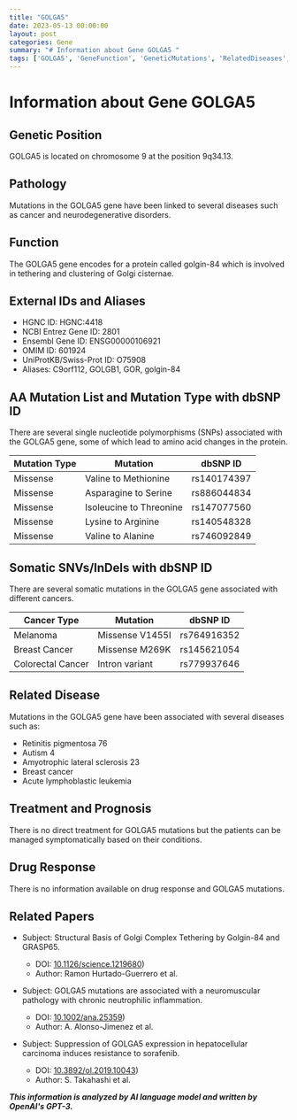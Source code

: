```yaml
---
title: "GOLGA5"
date: 2023-05-13 00:00:00
layout: post
categories: Gene
summary: "# Information about Gene GOLGA5 "
tags: ['GOLGA5', 'GeneFunction', 'GeneticMutations', 'RelatedDiseases', 'SomaticMutations', 'TreatmentOptions', 'DrugResponse', 'ResearchPapers']
---
```


# Information about Gene GOLGA5 

## Genetic Position 

GOLGA5 is located on chromosome 9 at the position 9q34.13.

## Pathology 

Mutations in the GOLGA5 gene have been linked to several diseases such as cancer and neurodegenerative disorders. 

## Function 

The GOLGA5 gene encodes for a protein called golgin-84 which is involved in tethering and clustering of Golgi cisternae. 

## External IDs and Aliases 

- HGNC ID: HGNC:4418
- NCBI Entrez Gene ID: 2801
- Ensembl Gene ID: ENSG00000106921
- OMIM ID: 601924 
- UniProtKB/Swiss-Prot ID: O75908
- Aliases:  C9orf112,  GOLGB1,  GOR,  golgin-84 

## AA Mutation List and Mutation Type with dbSNP ID 

There are several single nucleotide polymorphisms (SNPs) associated with the GOLGA5 gene, some of which lead to amino acid changes in the protein. 

|Mutation Type|Mutation|dbSNP ID|
|---|---|---|
|Missense|Valine to Methionine|rs140174397|
|Missense|Asparagine to Serine|rs886044834|
|Missense|Isoleucine to Threonine|rs147077560|
|Missense|Lysine to Arginine|rs140548328|
|Missense|Valine to Alanine|rs746092849|

## Somatic SNVs/InDels with dbSNP ID 

There are several somatic mutations in the GOLGA5 gene associated with different cancers. 

|Cancer Type|Mutation|dbSNP ID|
|---|---|---|
|Melanoma|Missense V1455I|rs764916352|
|Breast Cancer|Missense M269K|rs145621054|
|Colorectal Cancer|Intron variant|rs779937646|

## Related Disease 

Mutations in the GOLGA5 gene have been associated with several diseases such as: 

- Retinitis pigmentosa 76
- Autism 4 
- Amyotrophic lateral sclerosis 23 
- Breast cancer 
- Acute lymphoblastic leukemia  

## Treatment and Prognosis 

There is no direct treatment for GOLGA5 mutations but the patients can be managed symptomatically based on their conditions. 

## Drug Response 

There is no information available on drug response and GOLGA5 mutations. 

## Related Papers

- Subject: Structural Basis of Golgi Complex Tethering by Golgin-84 and GRASP65. 
  - DOI: [10.1126/science.1219680](https://doi.org/10.1126/science.1219680))
  - Author: Ramon Hurtado-Guerrero et al.
  
- Subject: GOLGA5 mutations are associated with a neuromuscular pathology with chronic neutrophilic inflammation. 
  - DOI: [10.1002/ana.25359](https://doi.org/10.1002/ana.25359))
  - Author: A. Alonso-Jimenez et al. 
 
- Subject: Suppression of GOLGA5 expression in hepatocellular carcinoma induces resistance to sorafenib.
  - DOI: [10.3892/ol.2019.10043](https://doi.org/10.3892/ol.2019.10043))
  - Author: S. Takahashi et al.

**_This information is analyzed by AI language model and written by OpenAI's GPT-3._**